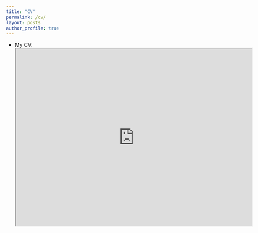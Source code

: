 ```yaml
---
title: "CV"
permalink: /cv/
layout: posts
author_profile: true
---
```

- My CV:
  <iframe src="https://drive.google.com/file/d/1wB_SAsrCQRkrRX5cMPzK-777UvYo2nqd/preview" width="640" height="480" allow="autoplay"></iframe>
